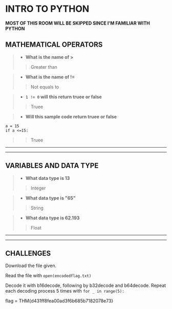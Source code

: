 # INTRO TO PYTHON

**MOST OF THIS ROOM WILL BE SKIPPED SINCE I'M FAMILIAR WITH PYTHON**

## MATHEMATICAL OPERATORS


> - **What is the name of >**
>> Greater than

> - **What is the name of !=**
>> Not equals to

> - **`1 != 0` will this return truee or false**
>> Truee

> - **Will this sample code return truee or false**
```python3
a = 15
if a <=15:
```
>> Truee

-------------------------------------------------------------------------
-------------------------------------------------------------------------

## VARIABLES AND DATA TYPE

> - **What data type is 13**
>> Integer

> - **What data type is "65"**
>> String

> - **What data type is 62.193**
>> Float

-------------------------------------------------------------------------
-------------------------------------------------------------------------

## CHALLENGES

Download the file given.

Read the file with `open(encodedflag.txt)`

Decode it with b16decode, following by b32decode and b64decode. Repeat each decoding process 5 times with `for _ in range(5):`

flag = THM{d431ff8fea00ad3f6b685b7182078e73}